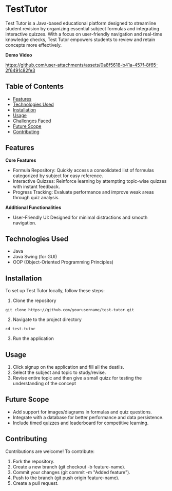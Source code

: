 # TestTutor
Test Tutor is a Java-based educational platform designed to streamline student revision by organizing essential subject formulas and integrating interactive quizzes. With a focus on user-friendly navigation and real-time knowledge checks, Test Tutor empowers students to review and retain concepts more effectively.

**Demo Video**

https://github.com/user-attachments/assets/0a8f5618-b41a-457f-8f65-2f6491c82fe3


**Table of Contents**
-------------
- [Features](#Features)
- [Technologies Used](#Technologies-Used)
- [Installation](#Installation)
- [Usage](#Usage)
- [Challenges Faced](#Challenges-Faced)
- [Future Scope](#Future-Scope)
- [Contributing](#Contributing)


**Features**
-------------

**Core Features**

- Formula Repository: Quickly access a consolidated list of formulas categorized by subject for easy reference.
- Interactive Quizzes: Reinforce learning by attempting topic-wise quizzes with instant feedback.
- Progress Tracking: Evaluate performance and improve weak areas through quiz analysis.

**Additional Functionalities**

- User-Friendly UI: Designed for minimal distractions and smooth navigation.


**Technologies Used**
-------------
- Java
- Java Swing (for GUI)
- OOP (Object-Oriented Programming Principles)


**Installation**
-------------
To set up Test Tutor locally, follow these steps:

1. Clone the repository
```  
git clone https://github.com/yourusername/test-tutor.git
```
2. Navigate to the project directory
``` 
cd test-tutor
```
3. Run the application


**Usage**
-------------
1. Click signup on the application and fill all the deatils.
2. Select the subject and topic to study/revise.
3. Revise entire topic and then give a small quizz for testing the understanding of the concept


**Future Scope**
-------------
- Add support for images/diagrams in formulas and quiz questions.
- Integrate with a database for better performance and data persistence.
- Include timed quizzes and leaderboard for competitive learning.


**Contributing**
-------------
Contributions are welcome! To contribute:

1. Fork the repository.
2. Create a new branch (git checkout -b feature-name).
3. Commit your changes (git commit -m "Added feature").
4. Push to the branch (git push origin feature-name).
5. Create a pull request.
